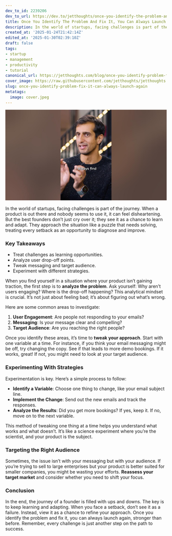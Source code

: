 ```yaml
---
dev_to_id: 2239206
dev_to_url: https://dev.to/jetthoughts/once-you-identify-the-problem-and-fix-it-you-can-always-launch-again-55cm
title: Once You Identify The Problem And Fix It, You Can Always Launch Again
description: In the world of startups, facing challenges is part of the journey. When a product is out there and...
created_at: '2025-01-24T21:42:14Z'
edited_at: '2025-01-30T02:39:10Z'
draft: false
tags:
- startup
- management
- productivity
- tutorial
canonical_url: https://jetthoughts.com/blog/once-you-identify-problem-fix-it-can-always-launch-again/
cover_image: https://raw.githubusercontent.com/jetthoughts/jetthoughts.github.io/master/content/blog/once-you-identify-problem-fix-it-can-always-launch-again/cover.jpeg
slug: once-you-identify-problem-fix-it-can-always-launch-again
metatags:
  image: cover.jpeg
---
```

[![Once You Identify The Problem And Fix It, You Can Always Launch Again](file_0.jpg)](https://www.youtube.com/watch?v=PHgqbdcWTuk)

In the world of startups, facing challenges is part of the journey. When a product is out there and nobody seems to use it, it can feel disheartening. But the best founders don’t just cry over it; they see it as a chance to learn and adapt. They approach the situation like a puzzle that needs solving, treating every setback as an opportunity to diagnose and improve.

### Key Takeaways

*   Treat challenges as learning opportunities.
*   Analyze user drop-off points.
*   Tweak messaging and target audience.
*   Experiment with different strategies.

When you find yourself in a situation where your product isn’t gaining traction, the first step is to **analyze the problem**. Ask yourself: Why aren’t users engaging? Where is the drop-off happening? This analytical mindset is crucial. It’s not just about feeling bad; it’s about figuring out what’s wrong.

Here are some common areas to investigate:

1.  **User Engagement**: Are people not responding to your emails?
2.  **Messaging**: Is your message clear and compelling?
3.  **Target Audience**: Are you reaching the right people?

Once you identify these areas, it’s time to **tweak your approach**. Start with one variable at a time. For instance, if you think your email messaging might be off, try changing the copy. See if that leads to more demo bookings. If it works, great! If not, you might need to look at your target audience.

### Experimenting With Strategies

Experimentation is key. Here’s a simple process to follow:

*   **Identify a Variable**: Choose one thing to change, like your email subject line.
*   **Implement the Change**: Send out the new emails and track the responses.
*   **Analyze the Results**: Did you get more bookings? If yes, keep it. If no, move on to the next variable.

This method of tweaking one thing at a time helps you understand what works and what doesn’t. It’s like a science experiment where you’re the scientist, and your product is the subject.

### Targeting the Right Audience

Sometimes, the issue isn’t with your messaging but with your audience. If you’re trying to sell to large enterprises but your product is better suited for smaller companies, you might be wasting your efforts. **Reassess your target market** and consider whether you need to shift your focus.

### Conclusion

In the end, the journey of a founder is filled with ups and downs. The key is to keep learning and adapting. When you face a setback, don’t see it as a failure. Instead, view it as a chance to refine your approach. Once you identify the problem and fix it, you can always launch again, stronger than before. Remember, every challenge is just another step on the path to success.